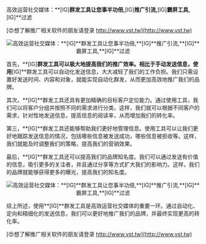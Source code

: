 高效运营社交媒体：**[IG]**群发工具让您事半功倍,**[IG]**推广引流,**[IG]**霸屏工具,**[IG]**过滤

[😍想了解推广相关软件的朋友请登录 http://www.vst.tw](http://www.vst.tw)

 <center><img src="https://vst.tw/MP4/tuiguang/png/6.png" alt="高效运营社交媒体：**[IG]**群发工具让您事半功倍,**[IG]**推广引流,**[IG]**霸屏工具,**[IG]**过滤"></center>

首先，**[IG]**群发工具可以极大地提高我们的推广效率。相比于手动发送信息，使用**[IG]**群发工具可以自动化发送信息，大大减轻了我们的工作负担。我们只需设置好发送时间、内容和对象，就能实现自动化群发，从而更加高效地推广我们的品牌。

其次，**[IG]**群发工具还具有更加精确的目标客户定位能力。通过使用工具，我们可以将客户分组并按照不同的需求进行分类。这样，我们就可以根据不同客户的需求，针对性地发送信息，提高信息的阅读率，从而增加我们的转化率。

第三，**[IG]**群发工具还能够帮助我们更好地管理信息。使用工具可以让我们更好地跟踪发送信息的情况，包括哪些信息被发送成功，哪些信息被拒收等。这样，我们就能及时调整我们的策略，提高我们的营销效果。

最后，**[IG]**群发工具还可以提高我们的品牌知名度。我们可以通过发送有价值的信息，吸引更多的关注者，并且通过分享等方式扩大我们的影响力。这样，我们的品牌就能够获得更多的曝光，提高我们的知名度。

 <center><img src="https://vst.tw/MP4/tuiguang/png/6.png" alt="高效运营社交媒体：**[IG]**群发工具让您事半功倍,**[IG]**推广引流,**[IG]**霸屏工具,**[IG]**过滤"></center>

综上所述，使用**[IG]**群发工具是高效运营社交媒体的重要一环。通过自动化、定向和精细化的发送信息，我们可以更好地推广我们的品牌，并最终实现更高的转化率。

[😍想了解推广相关软件的朋友请登录 http://www.vst.tw](http://www.vst.tw)




